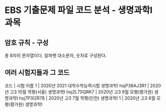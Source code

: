 # EBS 기출문제 파일 코드 분석 - 생명과학Ⅰ 과목
## 암호 규칙 - 구성
총 8자의 문자열이다.
알파벳 대소문자, 숫자로 구성된다.
## 여러 시험지들과 그 코드
코드      	| 시험 이름
1	| 2020년 2021 대학수학능력시험 생명과학Ⅰ
hsjP38AJ3R1	| 2020년 고3 10월 학평(서울) 생명과학Ⅰ
hsj2L7SQRK7	| 2020년 고3 9월 모평(평가원) 생명과학Ⅰ
hsj7P3I2R78	| 2020년 고3 7월 학평(인천) 생명과학Ⅰ
1	| 2020년 고3 6월 모평(평가원) 생명과학Ⅰ
